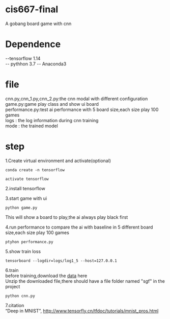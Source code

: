 # cis667-final
A gobang board game with cnn
# Dependence
--tensorflow 1.14  
-- pythhon 3.7
-- Anaconda3
# file
cnn.py,cnn_1.py,cnn_2.py:the cnn modal with different configuration  
game.py:game play class and show ui board  
performance.py:test ai performance with 5 board size,each size play 100 games  
logs : the log information during cnn training  
mode : the trained model   

# step
1.Create virtual environment and activate(optional)  
```
conda create -n tensorflow
```
```
activate tensorflow
```
2.install tensorflow   
  
3.start game with ui  
```
python game.py
```
This will show a board to play,the ai always play black first

4.run performance to compare the ai with baseline in 5 different board size,each size play 100 games
```
ptyhon performance.py
```
5.show train loss  
```
tensorboard --logdir=logs/log1_5 --host=127.0.0.1
```
6.train  
before training,download the [data](https://github.com/vegtabird/sgf_data) here  
Unzip the downloaded file,there should have a file folder named "sgf" in the project
```
python cnn.py
```
7.citation  
“Deep in MNIST”, http://www.tensorfly.cn/tfdoc/tutorials/mnist_pros.html
